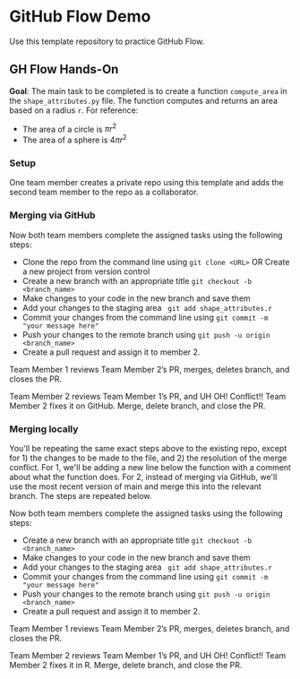 # GitHub Flow Demo

Use this template repository to practice GitHub Flow. 

## GH Flow Hands-On

**Goal**: The main task to be completed is to create a function `compute_area` in the `shape_attributes.py` file. The function computes and returns an area based on a radius `r`.
For reference:
* The area of a circle is $\pi r^2$
* The area of a sphere is $4 \pi r^2$

### Setup
One team member creates a private repo using this template and adds the second team member to the repo as a collaborator. 

### Merging via GitHub
Now both team members complete the assigned tasks using the following steps:

- Clone the repo from the command line using ```git clone <URL>``` OR Create a new project from version control
- Create a new branch with an appropriate title ```git checkout -b <branch_name>```
- Make changes to your code in the new branch and save them
- Add your changes to the staging area ``` git add shape_attributes.r```
- Commit your changes from the command line using ```git commit -m "your message here"```
- Push your changes to the remote branch using  ```git push -u origin <branch_name>```
- Create a pull request and assign it to member 2.

Team Member 1 reviews Team Member 2’s PR, merges, deletes branch, and closes the PR. 

Team Member 2 reviews Team Member 1’s PR, and UH OH! Conflict!! Team Member 2 fixes it on GitHub. Merge, delete branch, and close the PR.

### Merging locally
You'll be repeating the same exact steps above to the existing repo, except for 1) the changes to be made to the file, and 2) the resolution of the merge conflict. For 1, we'll be adding a new line below the function with a comment about what the function does. For 2, instead of merging via GitHub, we'll use the most recent version of main and merge this into the relevant branch. The steps are repeated below.

Now both team members complete the assigned tasks using the following steps:

- Create a new branch with an appropriate title ```git checkout -b <branch_name>```
- Make changes to your code in the new branch and save them
- Add your changes to the staging area ``` git add shape_attributes.r```
- Commit your changes from the command line using ```git commit -m "your message here"```
- Push your changes to the remote branch using  ```git push -u origin <branch_name>```
- Create a pull request and assign it to member 2.

Team Member 1 reviews Team Member 2’s PR, merges, deletes branch, and closes the PR. 

Team Member 2 reviews Team Member 1’s PR, and UH OH! Conflict!! Team Member 2 fixes it in R. Merge, delete branch, and close the PR.

